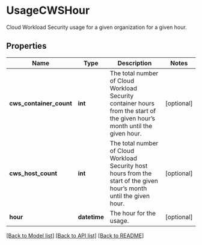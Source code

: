 # UsageCWSHour

Cloud Workload Security usage for a given organization for a given hour.

## Properties
Name | Type | Description | Notes
------------ | ------------- | ------------- | -------------
**cws_container_count** | **int** | The total number of Cloud Workload Security container hours from the start of the given hour’s month until the given hour. | [optional] 
**cws_host_count** | **int** | The total number of Cloud Workload Security host hours from the start of the given hour’s month until the given hour. | [optional] 
**hour** | **datetime** | The hour for the usage. | [optional] 

[[Back to Model list]](README.md#documentation-for-models) [[Back to API list]](README.md#documentation-for-api-endpoints) [[Back to README]](README.md)


